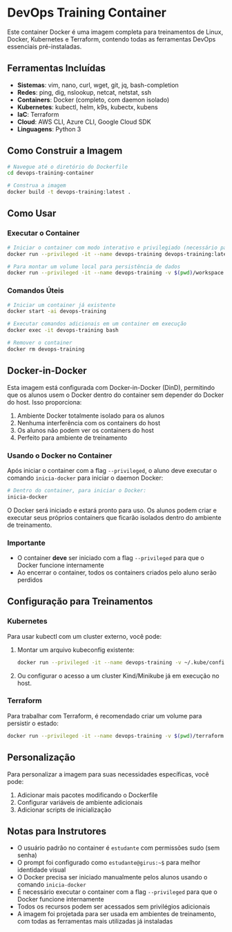 # DevOps Training Container

Este container Docker é uma imagem completa para treinamentos de Linux, Docker, Kubernetes e Terraform, contendo todas as ferramentas DevOps essenciais pré-instaladas.

## Ferramentas Incluídas

- **Sistemas**: vim, nano, curl, wget, git, jq, bash-completion
- **Redes**: ping, dig, nslookup, netcat, netstat, ssh
- **Containers**: Docker (completo, com daemon isolado)
- **Kubernetes**: kubectl, helm, k9s, kubectx, kubens
- **IaC**: Terraform
- **Cloud**: AWS CLI, Azure CLI, Google Cloud SDK
- **Linguagens**: Python 3

## Como Construir a Imagem

```bash
# Navegue até o diretório do Dockerfile
cd devops-training-container

# Construa a imagem
docker build -t devops-training:latest .
```

## Como Usar

### Executar o Container

```bash
# Iniciar o container com modo interativo e privilegiado (necessário para Docker interno)
docker run --privileged -it --name devops-training devops-training:latest

# Para montar um volume local para persistência de dados
docker run --privileged -it --name devops-training -v $(pwd)/workspace:/home/estudante/workspace devops-training:latest
```

### Comandos Úteis

```bash
# Iniciar um container já existente
docker start -ai devops-training

# Executar comandos adicionais em um container em execução
docker exec -it devops-training bash

# Remover o container
docker rm devops-training
```

## Docker-in-Docker

Esta imagem está configurada com Docker-in-Docker (DinD), permitindo que os alunos usem o Docker dentro do container sem depender do Docker do host. Isso proporciona:

1. Ambiente Docker totalmente isolado para os alunos
2. Nenhuma interferência com os containers do host
3. Os alunos não podem ver os containers do host
4. Perfeito para ambiente de treinamento

### Usando o Docker no Container

Após iniciar o container com a flag `--privileged`, o aluno deve executar o comando `inicia-docker` para iniciar o daemon Docker:

```bash
# Dentro do container, para iniciar o Docker:
inicia-docker
```

O Docker será iniciado e estará pronto para uso. Os alunos podem criar e executar seus próprios containers que ficarão isolados dentro do ambiente de treinamento.

### Importante

- O container **deve** ser iniciado com a flag `--privileged` para que o Docker funcione internamente
- Ao encerrar o container, todos os containers criados pelo aluno serão perdidos

## Configuração para Treinamentos

### Kubernetes

Para usar kubectl com um cluster externo, você pode:

1. Montar um arquivo kubeconfig existente:
   ```bash
   docker run --privileged -it --name devops-training -v ~/.kube/config:/home/estudante/.kube/config devops-training:latest
   ```

2. Ou configurar o acesso a um cluster Kind/Minikube já em execução no host.

### Terraform

Para trabalhar com Terraform, é recomendado criar um volume para persistir o estado:

```bash
docker run --privileged -it --name devops-training -v $(pwd)/terraform:/home/estudante/terraform devops-training:latest
```

## Personalização

Para personalizar a imagem para suas necessidades específicas, você pode:

1. Adicionar mais pacotes modificando o Dockerfile
2. Configurar variáveis de ambiente adicionais
3. Adicionar scripts de inicialização

## Notas para Instrutores

- O usuário padrão no container é `estudante` com permissões sudo (sem senha)
- O prompt foi configurado como `estudante@girus:~$` para melhor identidade visual
- O Docker precisa ser iniciado manualmente pelos alunos usando o comando `inicia-docker`
- É necessário executar o container com a flag `--privileged` para que o Docker funcione internamente
- Todos os recursos podem ser acessados sem privilégios adicionais
- A imagem foi projetada para ser usada em ambientes de treinamento, com todas as ferramentas mais utilizadas já instaladas 